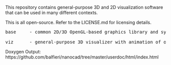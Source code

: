 This repository contains general-purpose 3D and 2D visualization software that can be used in
many different contexts.

This is all open-source.  Refer to the LICENSE.md for licensing details.

<pre>
base     - common 2D/3D OpenGL-based graphics library and system functions

viz      - general-purpose 3D visualizer with animation of objects from a JSON file
</pre>

<p>
Doxygen Output: https://github.com/balfieri/nanocad/tree/master/userdoc/html/index.html
</p>
